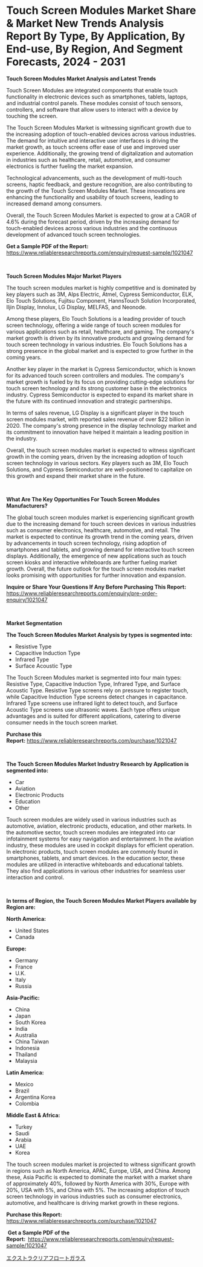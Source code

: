 <p><h1>Touch Screen Modules Market Share & Market New Trends Analysis Report By Type, By Application, By End-use, By Region, And Segment Forecasts, 2024 - 2031</h1></p><p><strong>Touch Screen Modules Market Analysis and Latest Trends</strong></p>
<p><p>Touch Screen Modules are integrated components that enable touch functionality in electronic devices such as smartphones, tablets, laptops, and industrial control panels. These modules consist of touch sensors, controllers, and software that allow users to interact with a device by touching the screen.</p><p>The Touch Screen Modules Market is witnessing significant growth due to the increasing adoption of touch-enabled devices across various industries. The demand for intuitive and interactive user interfaces is driving the market growth, as touch screens offer ease of use and improved user experience. Additionally, the growing trend of digitalization and automation in industries such as healthcare, retail, automotive, and consumer electronics is further fueling the market expansion.</p><p>Technological advancements, such as the development of multi-touch screens, haptic feedback, and gesture recognition, are also contributing to the growth of the Touch Screen Modules Market. These innovations are enhancing the functionality and usability of touch screens, leading to increased demand among consumers.</p><p>Overall, the Touch Screen Modules Market is expected to grow at a CAGR of 4.6% during the forecast period, driven by the increasing demand for touch-enabled devices across various industries and the continuous development of advanced touch screen technologies.</p></p>
<p><strong>Get a Sample PDF of the Report:&nbsp;</strong> <a href="https://www.reliableresearchreports.com/enquiry/request-sample/1021047">https://www.reliableresearchreports.com/enquiry/request-sample/1021047</a></p>
<p>&nbsp;</p>
<p><strong>Touch Screen Modules Major Market Players</strong></p>
<p><p>The touch screen modules market is highly competitive and is dominated by key players such as 3M, Alps Electric, Atmel, Cypress Semiconductor, ELK, Elo Touch Solutions, Fujitsu Component, HannsTouch Solution Incorporated, Iljin Display, Innolux, LG Display, MELFAS, and Neonode. </p><p>Among these players, Elo Touch Solutions is a leading provider of touch screen technology, offering a wide range of touch screen modules for various applications such as retail, healthcare, and gaming. The company's market growth is driven by its innovative products and growing demand for touch screen technology in various industries. Elo Touch Solutions has a strong presence in the global market and is expected to grow further in the coming years.</p><p>Another key player in the market is Cypress Semiconductor, which is known for its advanced touch screen controllers and modules. The company's market growth is fueled by its focus on providing cutting-edge solutions for touch screen technology and its strong customer base in the electronics industry. Cypress Semiconductor is expected to expand its market share in the future with its continued innovation and strategic partnerships.</p><p>In terms of sales revenue, LG Display is a significant player in the touch screen modules market, with reported sales revenue of over $22 billion in 2020. The company's strong presence in the display technology market and its commitment to innovation have helped it maintain a leading position in the industry.</p><p>Overall, the touch screen modules market is expected to witness significant growth in the coming years, driven by the increasing adoption of touch screen technology in various sectors. Key players such as 3M, Elo Touch Solutions, and Cypress Semiconductor are well-positioned to capitalize on this growth and expand their market share in the future.</p></p>
<p>&nbsp;</p>
<p><strong>What Are The Key Opportunities For Touch Screen Modules Manufacturers?</strong></p>
<p><p>The global touch screen modules market is experiencing significant growth due to the increasing demand for touch screen devices in various industries such as consumer electronics, healthcare, automotive, and retail. The market is expected to continue its growth trend in the coming years, driven by advancements in touch screen technology, rising adoption of smartphones and tablets, and growing demand for interactive touch screen displays. Additionally, the emergence of new applications such as touch screen kiosks and interactive whiteboards are further fueling market growth. Overall, the future outlook for the touch screen modules market looks promising with opportunities for further innovation and expansion.</p></p>
<p><strong>Inquire or Share Your Questions If Any Before Purchasing This Report:</strong> <a href="https://www.reliableresearchreports.com/enquiry/pre-order-enquiry/1021047">https://www.reliableresearchreports.com/enquiry/pre-order-enquiry/1021047</a></p>
<p>&nbsp;</p>
<p><strong>Market Segmentation</strong></p>
<p><strong>The Touch Screen Modules Market Analysis by types is segmented into:</strong></p>
<p><ul><li>Resistive Type</li><li>Capacitive Induction Type</li><li>Infrared Type</li><li>Surface Acoustic Type</li></ul></p>
<p><p>The Touch Screen Modules market is segmented into four main types: Resistive Type, Capacitive Induction Type, Infrared Type, and Surface Acoustic Type. Resistive Type screens rely on pressure to register touch, while Capacitive Induction Type screens detect changes in capacitance. Infrared Type screens use infrared light to detect touch, and Surface Acoustic Type screens use ultrasonic waves. Each type offers unique advantages and is suited for different applications, catering to diverse consumer needs in the touch screen market.</p></p>
<p><strong>Purchase this Report:&nbsp;</strong><a href="https://www.reliableresearchreports.com/purchase/1021047">https://www.reliableresearchreports.com/purchase/1021047</a></p>
<p>&nbsp;</p>
<p><strong>The Touch Screen Modules Market Industry Research by Application is segmented into:</strong></p>
<p><ul><li>Car</li><li>Aviation</li><li>Electronic Products</li><li>Education</li><li>Other</li></ul></p>
<p><p>Touch screen modules are widely used in various industries such as automotive, aviation, electronic products, education, and other markets. In the automotive sector, touch screen modules are integrated into car infotainment systems for easy navigation and entertainment. In the aviation industry, these modules are used in cockpit displays for efficient operation. In electronic products, touch screen modules are commonly found in smartphones, tablets, and smart devices. In the education sector, these modules are utilized in interactive whiteboards and educational tablets. They also find applications in various other industries for seamless user interaction and control.</p></p>
<p>&nbsp;</p>
<p><strong>In terms of Region, the Touch Screen Modules Market Players available by Region are:</strong></p>
<p>
    <p> <strong> North America: </strong>
        <ul>
            <li>United States</li>
            <li>Canada</li>
        </ul>
        </p> 
    <p> <strong> Europe: </strong>
        <ul>
            <li>Germany</li>
            <li>France</li>
            <li>U.K.</li>
            <li>Italy</li>
            <li>Russia</li>
        </ul>
        </p> 
    <p> <strong> Asia-Pacific: </strong>
        <ul>
            <li>China</li>
            <li>Japan</li>
            <li>South Korea</li>
            <li>India</li>
            <li>Australia</li>
            <li>China Taiwan</li>
            <li>Indonesia</li>
            <li>Thailand</li>
            <li>Malaysia</li>
        </ul>
        </p> 
    <p> <strong> Latin America: </strong>
        <ul>
            <li>Mexico</li>
            <li>Brazil</li>
            <li>Argentina Korea</li>
            <li>Colombia</li>
        </ul>
        </p> 
    <p> <strong> Middle East & Africa: </strong>
        <ul>
            <li>Turkey</li>
            <li>Saudi</li>
            <li>Arabia</li>
            <li>UAE</li>
            <li>Korea</li>
        </ul>
    </p>
    </p>
<p><p>The touch screen modules market is projected to witness significant growth in regions such as North America, APAC, Europe, USA, and China. Among these, Asia Pacific is expected to dominate the market with a market share of approximately 40%, followed by North America with 30%, Europe with 20%, USA with 5%, and China with 5%. The increasing adoption of touch screen technology in various industries such as consumer electronics, automotive, and healthcare is driving market growth in these regions.</p></p>
<p><strong>Purchase this Report: </strong><a href="https://www.reliableresearchreports.com/purchase/1021047">https://www.reliableresearchreports.com/purchase/1021047</a></p>
<p>&nbsp;<strong>Get a Sample PDF of the Report:&nbsp;&nbsp;</strong><a href="https://www.reliableresearchreports.com/enquiry/request-sample/1021047">https://www.reliableresearchreports.com/enquiry/request-sample/1021047</a></p>
<p><strong></strong></p>
<p><p><a href="https://medium.com/@lillianamurazik2023/%E3%82%A8%E3%82%AD%E3%82%B9%E3%83%88%E3%83%A9%E3%82%AF%E3%83%AA%E3%82%A2%E3%83%95%E3%83%AD%E3%83%BC%E3%83%88%E3%82%AC%E3%83%A9%E3%82%B9%E5%B8%82%E5%A0%B4%E3%83%AC%E3%83%9D%E3%83%BC%E3%83%88%E3%81%AF-%E3%81%93%E3%81%AE%E5%B8%82%E5%A0%B4%E3%81%AE%E6%9C%80%E6%96%B0%E3%81%AE%E3%83%88%E3%83%AC%E3%83%B3%E3%83%89%E3%81%A8%E6%88%90%E9%95%B7%E6%A9%9F%E4%BC%9A%E3%82%92%E6%98%8E%E3%82%89%E3%81%8B%E3%81%AB%E3%81%97%E3%81%A6%E3%81%84%E3%81%BE%E3%81%99-6e4f029713f9">エクストラクリアフロートガラス</a></p></p>